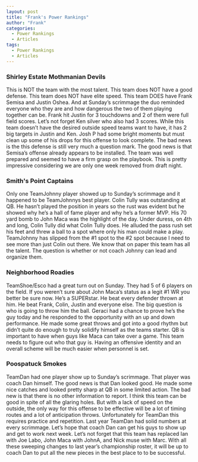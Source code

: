 ```yaml
---
layout: post
title: "Frank's Power Rankings"
author: "Frank"
categories:
  - Power Rankings
  - Articles
tags:
  - Power Rankings
  - Articles
---
```


### Shirley Estate Mothmanian Devils
This is NOT the team with the most talent. This team does NOT have a good defense. This team does NOT have elite speed. This team DOES have Frank Semisa and Justin Oshea. And at Sunday’s scrimmage the duo reminded everyone who they are and how dangerous the two of them playing together can be. Frank hit Justin for 3 touchdowns and 2 of them were full field scores. Let’s not forget Ken silver who also had 3 scores. While this team doesn’t have the desired outside speed teams want to have, it has 2 big targets in Justin and Ken. Josh P had some bright moments but must clean up some of his drops for this offense to look complete. The bad news is the this defense is still very much a question mark. The good news is that Semisa’s offense already appears to be installed. The team was well prepared and seemed to have a firm grasp on the playbook. This is pretty impressive considering we are only one week removed from draft night.

### Smith's Point Captains
Only one TeamJohnny player showed up to Sunday’s scrimmage and it happened to be TeamJohnnys best player. Colin Tully was outstanding at QB. He hasn’t played the position in years so the rust was evident but he showed why he’s a hall of fame player and why he’s a former MVP. His 70 yard bomb to John Maca was the highlight of the day. Under duress, on 4th and long, Colin Tully did what Colin Tully does. He alluded the pass rush set his feet and threw a ball to a spot where only his man could make a play. TeamJohnny has slipped from the #1 spot to the #2 spot because I need to see more than just Colin out there. We know that on paper this team has all the talent. The question is whether or not coach Johnny can lead and organize them.

### Neighborhood Roadies
TeamShoe/Esco had a great turn out on Sunday. They had 5 of 6 players on the field. If you weren’t sure about John Maca’s status as a legit #1 WR you better be sure now. He’s a SUPERstar. He beat every defender thrown at him. He beat Frank, Colin, Justin and everyone else. The big question is who is going to throw him the ball. Geraci had a chance to prove he’s the guy today and he responded to the opportunity with an up and down performance. He made some great throws and got into a good rhythm but didn’t quite do enough to truly solidify himself as the teams starter. QB is important to have when guys like Maca can take over a game. This team needs to figure out who that guy is. Having an offensive identity and an overall scheme will be much easier when personnel is set.

### Poospatuck Smokes
TeamDan had one player show up to Sunday’s scrimmage. That player was coach Dan himself. The good news is that Dan looked good. He made some nice catches and looked pretty sharp at QB in some limited action. The bad new is that there is no other information to report. I think this team can be good in spite of all the glaring holes. But with a lack of speed on the outside, the only way for this offense to be effective will be a lot of timing routes and a lot of anticipation throws. Unfortunately for TeamDan this requires practice and repetition. Last year TeamDan had solid numbers at every scrimmage. Let’s hope that coach Dan can get his guys to show up and get to work next week. Let’s not forget that this team has replaced Ian with Joe Labo, John Maca with JohnA, and Nick muse with Marc. With all these sweeping changes to last year’s championship roster, it will be up to coach Dan to put all the new pieces in the best place to to be successful.
